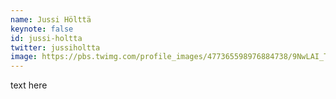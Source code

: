 ```yaml
---
name: Jussi Hölttä
keynote: false
id: jussi-holtta
twitter: jussiholtta
image: https://pbs.twimg.com/profile_images/477365598976884738/9NwLAI_T_400x400.jpeg
---
```

text here
